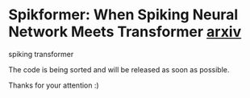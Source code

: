 # Spikformer: When Spiking Neural Network Meets Transformer [arxiv](https://arxiv.org/abs/2209.15425)

spiking transformer

The code is being sorted and will be released as soon as possible.

Thanks for your attention :)
